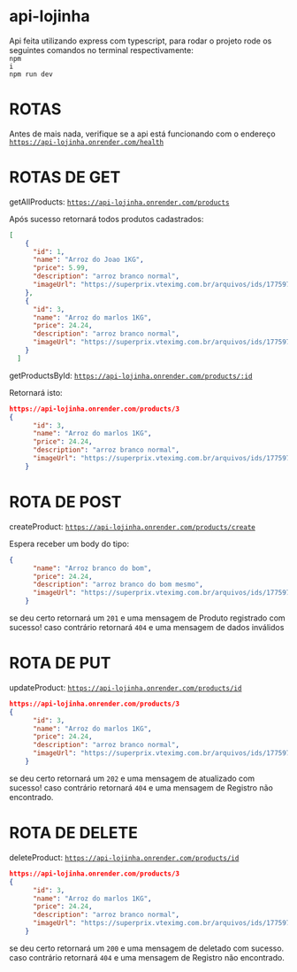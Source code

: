 # api-lojinha


Api feita utilizando express com typescript,  para rodar o projeto rode os seguintes comandos no terminal respectivamente:
<br>
<code>npm i</code><br><code>npm run dev</code>


# ROTAS

Antes de mais nada, verifique se a api está funcionando com o endereço <code>https://api-lojinha.onrender.com/health</code>

# ROTAS DE GET



getAllProducts: <code>https://api-lojinha.onrender.com/products</code>

Após sucesso retornará todos produtos cadastrados: 

```json
[
    {
      "id": 1,
      "name": "Arroz do Joao 1KG",
      "price": 5.99,
      "description": "arroz branco normal",
      "imageUrl": "https://superprix.vteximg.com.br/arquivos/ids/177597-600-600/7896332007380_Arroz_Branco_Carreteiro_1kg--1-.png?v=636662139003500000"
    },
    {
      "id": 3,
      "name": "Arroz do marlos 1KG",
      "price": 24.24,
      "description": "arroz branco normal",
      "imageUrl": "https://superprix.vteximg.com.br/arquivos/ids/177597-600-600/7896332007380_Arroz_Branco_Carreteiro_1kg--1-.png?v=636662139003500000"
    }
  ]
```

getProductsById: <code>https://api-lojinha.onrender.com/products/:id</code>

Retornará isto:

```json
https://api-lojinha.onrender.com/products/3
{
      "id": 3,
      "name": "Arroz do marlos 1KG",
      "price": 24.24,
      "description": "arroz branco normal",
      "imageUrl": "https://superprix.vteximg.com.br/arquivos/ids/177597-600-600/7896332007380_Arroz_Branco_Carreteiro_1kg--1-.png?v=636662139003500000"
    }

```
# ROTA DE POST

createProduct: <code>https://api-lojinha.onrender.com/products/create</code>

Espera receber um body do tipo: 

```json
{
      "name": "Arroz branco do bom",
      "price": 24.24,
      "description": "arroz branco do bom mesmo",
      "imageUrl": "https://superprix.vteximg.com.br/arquivos/ids/177597-600-600/7896332007380_Arroz_Branco_Carreteiro_1kg--1-.png?v=636662139003500000"
    }

```
se deu certo retornará um <code>201</code> e uma mensagem de Produto registrado com sucesso!
caso contrário retornará <code>404</code> e uma mensagem de dados inválidos

# ROTA DE PUT

updateProduct:  <code>https://api-lojinha.onrender.com/products/id</code>

```json
https://api-lojinha.onrender.com/products/3
{
      "id": 3,
      "name": "Arroz do marlos 1KG",
      "price": 24.24,
      "description": "arroz branco normal",
      "imageUrl": "https://superprix.vteximg.com.br/arquivos/ids/177597-600-600/7896332007380_Arroz_Branco_Carreteiro_1kg--1-.png?v=636662139003500000"
    }

```
se deu certo retornará um <code>202</code> e uma mensagem de atualizado com sucesso!
caso contrário retornará <code>404</code> e uma mensagem de Registro não encontrado.

# ROTA DE DELETE

deleteProduct:  <code>https://api-lojinha.onrender.com/products/id</code>

```json
https://api-lojinha.onrender.com/products/3
{
      "id": 3,
      "name": "Arroz do marlos 1KG",
      "price": 24.24,
      "description": "arroz branco normal",
      "imageUrl": "https://superprix.vteximg.com.br/arquivos/ids/177597-600-600/7896332007380_Arroz_Branco_Carreteiro_1kg--1-.png?v=636662139003500000"
    }

```
se deu certo retornará um <code>200</code> e uma mensagem de deletado com sucesso.
caso contrário retornará <code>404</code> e uma mensagem de Registro não encontrado.
